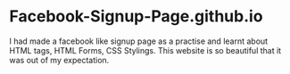 # Facebook-Signup-Page.github.io
I had made a facebook like signup page as a practise and learnt about HTML tags, HTML Forms, CSS Stylings. This website is so beautiful that it was out of my expectation.
